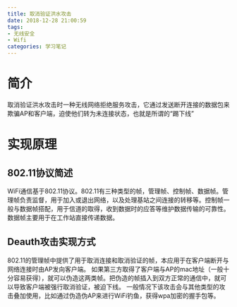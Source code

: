 ```yaml
---
title: 取消验证洪水攻击
date: 2018-12-28 21:00:59
tags: 
- 无线安全
- Wifi
categories: 学习笔记
---
```


# 简介
取消验证洪水攻击时一种无线网络拒绝服务攻击，它通过发送断开连接的数据包来欺骗AP和客户端，迫使他们转为未连接状态，也就是所谓的“踢下线”
<!--more-->
# 实现原理
## 802.11协议简述
WiFi通信基于802.11协议。802.11有三种类型的帧，管理帧、控制帧、数据帧。管理帧负责监督，用于加入或退出网络，以及处理基站之间连接的转移等。控制帧一般与数据帧搭配，用于信道的取得，收到数据时的应答等维护数据传输的可靠性。数据帧主要用于在工作站直接传递数据。
## Deauth攻击实现方式
802.11的管理帧中提供了用于取消连接和取消验证的帧，本应用于在客户端断开与网络连接时由AP发向客户端。
如果第三方取得了客户端与AP的mac地址（一般十分容易获得），就可以伪造这两类帧。把伪造的帧插入到双方正常的通信中，就可以导致客户端被强行取消验证，被迫下线。
一般情况下该攻击会与其他类型的攻击叠加使用，比如通过伪造伪AP来进行WiFi钓鱼，获得wpa加密的握手包等。